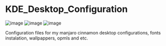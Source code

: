 # KDE_Desktop_Configuration

![image](https://img.shields.io/badge/Linux-FCC624?style=for-the-badge&logo=linux&logoColor=black)
![image](https://img.shields.io/badge/Shell_Script-121011?style=for-the-badge&logo=gnu-bash&logoColor=white)
![image](https://img.shields.io/badge/manjaro-35BF5C?style=for-the-badge&logo=manjaro&logoColor=white)

Configuration files for my manjaro cinnamon desktop configurations, fonts instalation, wallpappers, opmls and etc.